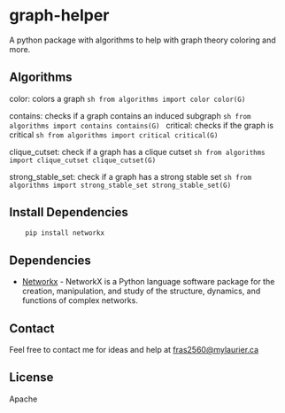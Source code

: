 # graph-helper
A python package with algorithms to help with graph theory coloring and more.

Algorithms
-----------
color: colors a graph
	```sh
	from algorithms import color
	color(G)
	```

contains: checks if a graph contains an induced subgraph
	```sh
	from algorithms import contains
	contains(G)
	```
critical: checks if the graph is critical
	```sh
	from algorithms import critical
	critical(G)
	```
	
clique_cutset: check if a graph has a clique cutset
	```sh
	from algorithms import clique_cutset
	clique_cutset(G)
	```

strong_stable_set: check if a graph has a strong stable set
	```sh
	from algorithms import strong_stable_set
	strong_stable_set(G)
	```

Install Dependencies
-----------
```sh
	pip install networkx
```


Dependencies
-----------
* [Networkx] - NetworkX is a Python language software package for the creation, manipulation, and study of the structure, dynamics, and functions of complex networks.


Contact
-----------
Feel free to contact me for ideas and help at [fras2560@mylaurier.ca]

License
----

Apache

[Networkx]:http://networkx.github.io/documentation/networkx-1.9/
[fras2560@mylaurier.ca]:mailto:fras2560@mylaurier.ca
